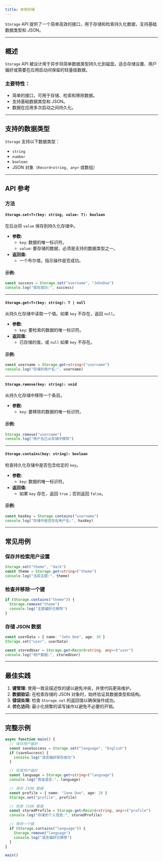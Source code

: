 ```yaml
---
title: 本地存储
---
```

`Storage` API 提供了一个简单高效的接口，用于存储和检索持久化数据，支持基础数据类型和 JSON。

---

## 概述

`Storage` API 被设计用于异步将简单数据类型持久化到磁盘。适合存储设置、用户偏好或需要在应用启动间保留的轻量级数据。

### 主要特性：
- 简单的接口，可用于存储、检索和移除数据。
- 支持基础数据类型和 JSON。
- 数据在应用多次启动之间持久化。

---

## 支持的数据类型

`Storage` 支持以下数据类型：

- `string`
- `number`
- `boolean`
- JSON 对象（`Record<string, any>` 或数组）

---

## API 参考

### 方法

#### `Storage.set<T>(key: string, value: T): boolean`

在后台将 `value` 保存到持久化存储中。

- **参数:**
  - `key`: 数据的唯一标识符。
  - `value`: 要存储的数据，必须是支持的数据类型之一。
- **返回值:**
  - 一个布尔值，指示操作是否成功。

#### 示例:

```typescript
const success = Storage.set("username", "JohnDoe")
console.log("保存成功:", success)
```

---

#### `Storage.get<T>(key: string): T | null`

从持久化存储中读取一个值。如果 `key` 不存在，返回 `null`。

- **参数:**
  - `key`: 要检索的数据的唯一标识符。
- **返回值:**
  - 已存储的值，或 `null` 如果 `key` 不存在。

#### 示例:

```typescript
const username = Storage.get<string>("username")
console.log("存储的用户名:", username)
```

---

#### `Storage.remove(key: string): void`

从持久化存储中移除一个条目。

- **参数:**
  - `key`: 要移除的数据的唯一标识符。

#### 示例:

```typescript
Storage.remove("username")
console.log("用户名已从存储中移除")
```

---

#### `Storage.contains(key: string): boolean`

检查持久化存储中是否包含给定的 `key`。

- **参数:**
  - `key`: 数据的唯一标识符。
- **返回值:**
  - 如果 `key` 存在，返回 `true`；否则返回 `false`。

#### 示例:

```typescript
const hasKey = Storage.contains("username")
console.log("存储中是否存在用户名:", hasKey)
```

---

## 常见用例

### 保存并检索用户设置

```typescript
Storage.set("theme", "dark")
const theme = Storage.get<string>("theme")
console.log("当前主题:", theme)
```

### 检查并移除一个键

```typescript
if (Storage.contains("theme")) {
  Storage.remove("theme")
  console.log("主题偏好已移除")
}
```

### 存储 JSON 数据

```typescript
const userData = { name: "John Doe", age: 30 }
Storage.set("user", userData)

const storedUser = Storage.get<Record<string, any>>("user")
console.log("用户数据:", storedUser)
```

---

## 最佳实践

1. **键管理:** 使用一致且描述性的键以避免冲突，并使代码更易维护。
2. **数据验证:** 在检索存储的 JSON 对象时，始终验证其数据类型和结构。
3. **错误处理:** 检查 `Storage.set` 的返回值以确保操作成功。
4. **优化访问:** 最小化频繁的读写操作以避免不必要的开销。

---

## 完整示例

```typescript
async function main() {
  // 保存用户偏好
  const saveSuccess = Storage.set("language", "English")
  if (saveSuccess) {
    console.log("语言偏好保存成功")
  }

  // 检索用户偏好
  const language = Storage.get<string>("language")
  console.log("首选语言:", language)

  // 保存 JSON 数据
  const profile = { name: "Jane Doe", age: 28 }
  Storage.set("profile", profile)

  // 检索 JSON 数据
  const storedProfile = Storage.get<Record<string, any>>("profile")
  console.log("存储的个人信息:", storedProfile)

  // 移除一个键
  if (Storage.contains("language")) {
    Storage.remove("language")
    console.log("语言偏好已移除")
  }
}

main()
```
